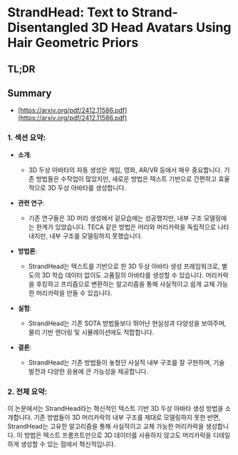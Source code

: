 # StrandHead: Text to Strand-Disentangled 3D Head Avatars Using Hair Geometric Priors
## TL;DR
## Summary
- [https://arxiv.org/pdf/2412.11586.pdf](https://arxiv.org/pdf/2412.11586.pdf)

### 1. 섹션 요약:

- **소개**:
  - 3D 두상 아바타의 자동 생성은 게임, 영화, AR/VR 등에서 매우 중요합니다. 기존 방법들은 수작업이 많았지만, 새로운 방법은 텍스트 기반으로 간편하고 효율적으로 3D 두상 아바타를 생성합니다.

- **관련 연구**:
  - 기존 연구들은 3D 머리 생성에서 겉모습에는 성공했지만, 내부 구조 모델링에는 한계가 있었습니다. TECA 같은 방법은 머리와 머리카락을 독립적으로 나타내지만, 내부 구조를 모델링하지 못했습니다.

- **방법론**:
  - StrandHead는 텍스트를 기반으로 한 3D 두상 아바타 생성 프레임워크로, 별도의 3D 학습 데이터 없이도 고품질의 아바타를 생성할 수 있습니다. 머리카락을 후킹하고 프리즘으로 변환하는 알고리즘을 통해 사실적이고 쉽게 교체 가능한 머리카락을 만들 수 있습니다.

- **실험**:
  - StrandHead는 기존 SOTA 방법들보다 뛰어난 현실성과 다양성을 보여주며, 물리 기반 렌더링 및 시뮬레이션에도 적합합니다.

- **결론**:
  - StrandHead는 기존 방법들이 놓쳤던 사실적 내부 구조를 잘 구현하며, 기술 발전과 다양한 응용에 큰 가능성을 제공합니다.

### 2. 전체 요약:

이 논문에서는 StrandHead라는 혁신적인 텍스트 기반 3D 두상 아바타 생성 방법을 소개합니다. 기존 방법들이 3D 머리카락의 내부 구조를 제대로 모델링하지 못한 반면, StrandHead는 고유한 알고리즘을 통해 사실적이고 교체 가능한 머리카락을 생성합니다. 이 방법은 텍스트 프롬프트만으로 3D 데이터를 사용하지 않고도 머리카락을 디테일하게 생성할 수 있는 점에서 혁신적입니다.